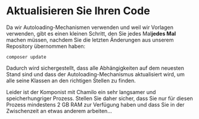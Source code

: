 # Aktualisieren Sie Ihren Code

Da wir Autoloading-Mechanismen verwenden und weil wir Vorlagen verwenden, gibt es einen kleinen Schritt, den Sie jedes Mal**jedes Mal** machen müssen, nachdem Sie die letzten Änderungen aus unserem Repository übernommen haben:

```text
composer update
```

Dadurch wird sichergestellt, dass alle Abhängigkeiten auf dem neuesten Stand sind und dass der Autoloading-Mechanismus aktualisiert wird, um alle seine Klassen an den richtigen Stellen zu finden.

Leider ist der Komponist mit Chamilo ein sehr langsamer und speicherhungriger Prozess. Stellen Sie daher sicher, dass Sie nur für diesen Prozess mindestens 2 GB RAM zur Verfügung haben und dass Sie in der Zwischenzeit an etwas anderem arbeiten...

